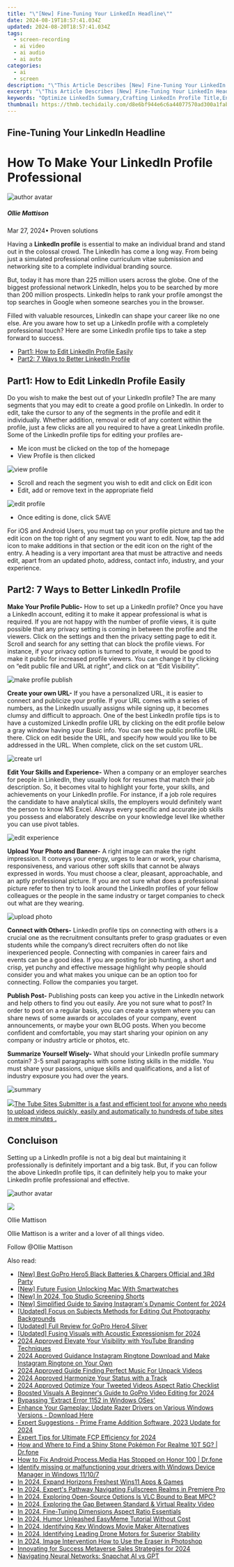 ```yaml
---
title: "\"[New] Fine-Tuning Your LinkedIn Headline\""
date: 2024-08-19T18:57:41.034Z
updated: 2024-08-20T18:57:41.034Z
tags: 
  - screen-recording
  - ai video
  - ai audio
  - ai auto
categories: 
  - ai
  - screen
description: "\"This Article Describes [New] Fine-Tuning Your LinkedIn Headline\""
excerpt: "\"This Article Describes [New] Fine-Tuning Your LinkedIn Headline\""
keywords: "Optimize LinkedIn Summary,Crafting LinkedIn Profile Title,Enhancing Network Headlines,Personal Brand on LinkedIn,Effective Job Titles for LinkedIn,LinkedIn Bio SEO Tips,Stand Out with LinkedIn Profiles"
thumbnail: https://thmb.techidaily.com/d8e6bf944e6c6a44077570ad300a1fab74b99e0c0b2c51be60c5944e75e29423.jpg
---
```


## Fine-Tuning Your LinkedIn Headline

# How To Make Your LinkedIn Profile Professional

![author avatar](https://images.wondershare.com/filmora/article-images/ollie-mattison.jpg)

##### Ollie Mattison

 Mar 27, 2024• Proven solutions

 Having a **LinkedIn profile** is essential to make an individual brand and stand out in the colossal crowd. The LinkedIn has come a long way. From being just a simulated professional online curriculum vitae submission and networking site to a complete individual branding source.

 But, today it has more than 225 million users across the globe. One of the biggest professional network LinkedIn, helps you to be searched by more than 200 million prospects. LinkedIn helps to rank your profile amongst the top searches in Google when someone searches you in the browser.

 Filled with valuable resources, LinkedIn can shape your career like no one else. Are you aware how to set up a LinkedIn profile with a completely professional touch? Here are some LinkedIn profile tips to take a step forward to success.

* [Part1: How to Edit LinkedIn Profile Easily](#part1)
* [Part2: 7 Ways to Better LinkedIn Profile](#part2)

## Part1: How to Edit LinkedIn Profile Easily

 Do you wish to make the best out of your LinkedIn profile? The are many segments that you may edit to create a good profile on LinkedIn. In order to edit, take the cursor to any of the segments in the profile and edit it individually. Whether addition, removal or edit of any content within the profile, just a few clicks are all you required to have a great LinkedIn profile. Some of the LinkedIn profile tips for editing your profiles are-

* Me icon must be clicked on the top of the homepage
* View Profile is then clicked
  
![view profile](https://images.wondershare.com/filmora/article-images/view-profile.jpg)

* Scroll and reach the segment you wish to edit and click on Edit icon
* Edit, add or remove text in the appropriate field
  
![edit profile]( https://images.wondershare.com/filmora/article-images/edit-profile.JPG)

* Once editing is done, click SAVE

 For iOS and Android Users, you must tap on your profile picture and tap the edit icon on the top right of any segment you want to edit. Now, tap the add icon to make additions in that section or the edit icon on the right of the entry. A heading is a very important area that must be attractive and needs edit, apart from an updated photo, address, contact info, industry, and your experience.

## Part2: 7 Ways to Better LinkedIn Profile

**Make Your Profile Public-** How to set up a LinkedIn profile? Once you have a LinkedIn account, editing it to make it appear professional is what is required. If you are not happy with the number of profile views, it is quite possible that any privacy setting is coming in between the profile and the viewers. Click on the settings and then the privacy setting page to edit it. Scroll and search for any setting that can block the profile views. For instance, if your privacy option is turned to private, it would be good to make it public for increased profile viewers. You can change it by clicking on “edit public file and URL at right”, and click on at “Edit Visibility”.

![make profile publish](https://images.wondershare.com/filmora/article-images/make-it-public.JPG)

**Create your own URL-** If you have a personalized URL, it is easier to connect and publicize your profile. If your URL comes with a series of numbers, as the LinkedIn usually assigns while signing up, it becomes clumsy and difficult to approach. One of the best LinkedIn profile tips is to have a customized LinkedIn profile URL by clicking on the edit profile below a gray window having your Basic info. You can see the public profile URL there. Click on edit beside the URL, and specify how would you like to be addressed in the URL. When complete, click on the set custom URL.

![create url](https://images.wondershare.com/filmora/article-images/create-url.JPG)

**Edit Your Skills and Experience-** When a company or an employer searches for people in LinkedIn, they usually look for resumes that match their job description. So, it becomes vital to highlight your forte, your skills, and achievements on your LinkedIn profile. For instance, if a job role requires the candidate to have analytical skills, the employers would definitely want the person to know MS Excel. Always every specific and accurate job skills you possess and elaborately describe on your knowledge level like whether you can use pivot tables.

![edit experience](https://images.wondershare.com/filmora/article-images/edit-experience.JPG)

**Upload Your Photo and Banner-** A right image can make the right impression. It conveys your energy, urges to learn or work, your charisma, responsiveness, and various other soft skills that cannot be always expressed in words. You must choose a clear, pleasant, approachable, and an aptly professional picture. If you are not sure what does a professional picture refer to then try to look around the LinkedIn profiles of your fellow colleagues or the people in the same industry or target companies to check out what are they wearing.

![upload photo](https://images.wondershare.com/filmora/article-images/upload-photo.JPG)

**Connect with Others-** LinkedIn profile tips on connecting with others is a crucial one as the recruitment consultants prefer to grasp graduates or even students while the company’s direct recruiters often do not like inexperienced people. Connecting with companies in career fairs and events can be a good idea. If you are posting for job hunting, a short and crisp, yet punchy and effective message highlight why people should consider you and what makes you unique can be an option too for connecting. Follow the companies you target.

**Publish Post-** Publishing posts can keep you active in the LinkedIn network and help others to find you out easily. Are you not sure what to post? In order to post on a regular basis, you can create a system where you can share news of some awards or accolades of your company, event announcements, or maybe your own BLOG posts. When you become confident and comfortable, you may start sharing your opinion on any company or industry article or photos, etc.

**Summarize Yourself Wisely-** What should your LinkedIn profile summary contain? 3-5 small paragraphs with some listing skills in the middle. You must share your passions, unique skills and qualifications, and a list of industry exposure you had over the years.

![summary](https://images.wondershare.com/filmora/article-images/summary.JPG)

<!-- affiliate ads begin -->
<a href="https://secure.2checkout.com/order/checkout.php?PRODS=4531356&QTY=1&AFFILIATE=108875&CART=1"><img src="https://secure.avangate.com/images/merchant/8fdd149fcaa7058caccc9c4ad5b0d89a/products/tss-box.JPG" border="0">The Tube Sites Submitter is a fast and efficient tool for anyone who needs to upload videos quickly, easily and automatically to hundreds of tube sites in mere minutes . </a>
<!-- affiliate ads end -->
## Concluison

 Setting up a LinkedIn profile is not a big deal but maintaining it professionally is definitely important and a big task. But, if you can follow the above LinkedIn profile tips, it can definitely help you to make your LinkedIn profile professional and effective.

![author avatar](https://images.wondershare.com/filmora/article-images/ollie-mattison.jpg)

<!-- affiliate ads begin -->
<a href="https://shop.mondly.com/affiliate.php?ACCOUNT=ATISTUDI&AFFILIATE=108875&PATH=https%3A%2F%2Fwww.mondly.com%3FAFFILIATE%3D108875%26RESOURCE%3D%2BGeneral%2B970x90%2B"><img src="https://secure.avangate.com/images/merchant/69c418c33ec2e1a4267fa9bb77fa1428/general-970x90.gif" border="0"></a>
<!-- affiliate ads end -->
Ollie Mattison

Ollie Mattison is a writer and a lover of all things video.

Follow @Ollie Mattison

<span class="atpl-alsoreadstyle">Also read:</span>
<div><ul>
<li><a href="https://some-knowledge.techidaily.com/new-best-gopro-hero5-black-batteries-and-chargers-official-and-3rd-party/"><u>[New] Best GoPro Hero5 Black Batteries & Chargers  Official and 3Rd Party</u></a></li>
<li><a href="https://some-knowledge.techidaily.com/new-future-fusion-unlocking-mac-with-smartwatches/"><u>[New] Future Fusion  Unlocking Mac With Smartwatches</u></a></li>
<li><a href="https://fox-info.techidaily.com/new-in-2024-top-studio-screening-shorts/"><u>[New] In 2024, Top Studio Screening Shorts</u></a></li>
<li><a href="https://instagram-clips.techidaily.com/new-simplified-guide-to-saving-instagrams-dynamic-content-for-2024/"><u>[New] Simplified Guide to Saving Instagram's Dynamic Content for 2024</u></a></li>
<li><a href="https://some-knowledge.techidaily.com/updated-focus-on-subjects-methods-for-editing-out-photography-backgrounds/"><u>[Updated] Focus on Subjects  Methods for Editing Out Photography Backgrounds</u></a></li>
<li><a href="https://some-knowledge.techidaily.com/updated-full-review-for-gopro-hero4-sliver/"><u>[Updated] Full Review for GoPro Hero4 Sliver</u></a></li>
<li><a href="https://fox-http.techidaily.com/updated-fusing-visuals-with-acoustic-expressionism-for-2024/"><u>[Updated] Fusing Visuals with Acoustic Expressionism for 2024</u></a></li>
<li><a href="https://youtube-zero.techidaily.com/approved-elevate-your-visibility-with-youtube-branding-techniques/"><u>2024 Approved  Elevate Your Visibility with YouTube Branding Techniques</u></a></li>
<li><a href="https://some-knowledge.techidaily.com/2024-approved-guidance-instagram-ringtone-download-and-make-instagram-ringtone-on-your-own/"><u>2024 Approved  Guidance  Instagram Ringtone Download and Make Instagram Ringtone on Your Own</u></a></li>
<li><a href="https://some-knowledge.techidaily.com/2024-approved-guide-finding-perfect-music-for-unpack-videos/"><u>2024 Approved  Guide  Finding Perfect Music For Unpack Videos</u></a></li>
<li><a href="https://some-knowledge.techidaily.com/2024-approved-harmonize-your-status-with-a-track/"><u>2024 Approved  Harmonize Your Status with a Track</u></a></li>
<li><a href="https://twitter-videos.techidaily.com/2024-approved-optimize-your-tweeted-videos-aspect-ratio-checklist/"><u>2024 Approved  Optimize Your Tweeted Videos  Aspect Ratio Checklist</u></a></li>
<li><a href="https://extra-information.techidaily.com/boosted-visuals-a-beginners-guide-to-gopro-video-editing-for-2024/"><u>Boosted Visuals  A Beginner's Guide to GoPro Video Editing for 2024</u></a></li>
<li><a href="https://win11-tips.techidaily.com/bypassing-extract-error-1152-in-windows-oses/"><u>Bypassing 'Extract Error 1152 in Windows OSes'</u></a></li>
<li><a href="https://driver-download.techidaily.com/1722979032617-enhance-your-gameplay-update-razer-drivers-on-various-windows-versions-download-here/"><u>Enhance Your Gameplay: Update Razer Drivers on Various Windows Versions - Download Here</u></a></li>
<li><a href="https://some-knowledge.techidaily.com/expert-suggestions-prime-frame-addition-software-2023-update-for-2024/"><u>Expert Suggestions - Prime Frame Addition Software, 2023 Update for 2024</u></a></li>
<li><a href="https://some-knowledge.techidaily.com/expert-tips-for-ultimate-fcp-efficiency-for-2024/"><u>Expert Tips for Ultimate FCP Efficiency for 2024</u></a></li>
<li><a href="https://pokemon-go-android.techidaily.com/how-and-where-to-find-a-shiny-stone-pokemon-for-realme-10t-5g-drfone-by-drfone-virtual-android/"><u>How and Where to Find a Shiny Stone Pokémon For Realme 10T 5G? | Dr.fone</u></a></li>
<li><a href="https://change-location.techidaily.com/how-to-fix-androidprocessmedia-has-stopped-on-honor-100-drfone-by-drfone-fix-android-problems-fix-android-problems/"><u>How to Fix Android.Process.Media Has Stopped on Honor 100 | Dr.fone</u></a></li>
<li><a href="https://review-topics.techidaily.com/identify-missing-or-malfunctioning-your-drivers-with-windows-device-manager-in-windows-11107-by-drivereasy-guide/"><u>Identify missing or malfunctioning your drivers with Windows Device Manager in Windows 11/10/7</u></a></li>
<li><a href="https://some-knowledge.techidaily.com/in-2024-expand-horizons-freshest-wins11-apps-and-games/"><u>In 2024, Expand Horizons  Freshest Wins11 Apps & Games</u></a></li>
<li><a href="https://some-knowledge.techidaily.com/in-2024-experts-pathway-navigating-fullscreen-realms-in-premiere-pro/"><u>In 2024, Expert's Pathway  Navigating Fullscreen Realms in Premiere Pro</u></a></li>
<li><a href="https://some-knowledge.techidaily.com/in-2024-exploring-open-source-options-is-vlc-bound-to-beat-mpc/"><u>In 2024, Exploring Open-Source Options  Is VLC Bound to Beat MPC?</u></a></li>
<li><a href="https://some-knowledge.techidaily.com/in-2024-exploring-the-gap-between-standard-and-virtual-reality-video/"><u>In 2024, Exploring the Gap Between Standard & Virtual Reality Video</u></a></li>
<li><a href="https://some-knowledge.techidaily.com/in-2024-fine-tuning-dimensions-aspect-ratio-essentials/"><u>In 2024, Fine-Tuning Dimensions  Aspect Ratio Essentials</u></a></li>
<li><a href="https://some-knowledge.techidaily.com/in-2024-humor-unleashed-easymeme-tutorial-without-cost/"><u>In 2024, Humor Unleashed  EasyMeme Tutorial Without Cost</u></a></li>
<li><a href="https://some-knowledge.techidaily.com/in-2024-identifying-key-windows-movie-maker-alternatives/"><u>In 2024, Identifying Key Windows Movie Maker Alternatives</u></a></li>
<li><a href="https://some-knowledge.techidaily.com/in-2024-identifying-leading-drone-motors-for-superior-stability/"><u>In 2024, Identifying Leading Drone Motors for Superior Stability</u></a></li>
<li><a href="https://some-knowledge.techidaily.com/in-2024-image-intervention-how-to-use-the-eraser-in-photoshop/"><u>In 2024, Image Intervention  How to Use the Eraser in Photoshop</u></a></li>
<li><a href="https://some-knowledge.techidaily.com/innovating-for-success-metaverse-sales-strategies-for-2024/"><u>Innovating for Success  Metaverse Sales Strategies for 2024</u></a></li>
<li><a href="https://tech-revival.techidaily.com/navigating-neural-networks-snapchat-ai-vs-gpt/"><u>Navigating Neural Networks: Snapchat AI vs GPT</u></a></li>
</ul></div>

<ins class="adsbygoogle"
      style="display:block"
      data-ad-client="ca-pub-7571918770474297"
      data-ad-slot="8358498916"
      data-ad-format="auto"
      data-full-width-responsive="true"></ins>